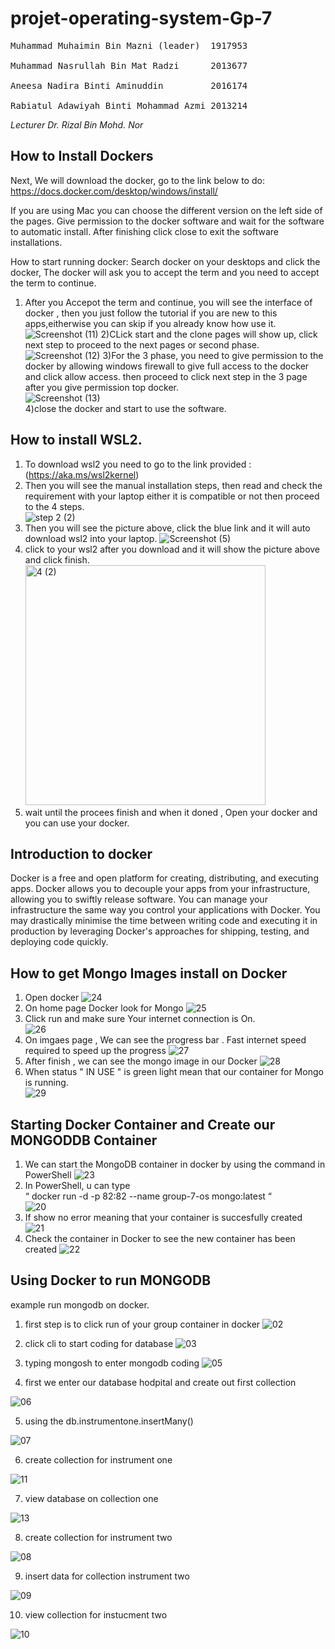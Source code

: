 
# <h1> projet-operating-system-Gp-7 

 
<pre>
Muhammad Muhaimin Bin Mazni (leader)  1917953<br>
Muhammad Nasrullah Bin Mat Radzi      2013677 <br>
Aneesa Nadira Binti Aminuddin         2016174<br>
Rabiatul Adawiyah Binti Mohammad Azmi 2013214
</pre>
 
*Lecturer Dr. Rizal Bin Mohd. Nor*
 

## How to Install Dockers
Next, We will download the docker, go to the link below to do:
https://docs.docker.com/desktop/windows/install/ 
 
If you are using Mac you can choose the different version on the left side of the pages.
Give permission to the docker software and wait for the software to automatic install. 
After finishing click close to exit the software installations.<br>

How to start running docker:
Search docker on your desktops and click the docker, 
The docker will ask you to accept the term and you need to accept the term to continue.
1) After you Accepot the term and continue, you will see the interface of docker , then you just follow the tutorial if you are new to this apps,eitherwise you can skip if you already know how use it.
 ![Screenshot (11)](https://user-images.githubusercontent.com/106076684/174476813-ce64af2b-5f59-4f41-b69c-eeddc605b680.png)
 2)CLick start and the clone pages will show up, click next step to proceed to the next pages or second phase.
![Screenshot (12)](https://user-images.githubusercontent.com/106076684/174476928-bbf788de-84db-48a9-b752-4f75f1c003ed.png)
 3)For the 3 phase, you need to give permission to the docker by allowing windows firewall to give full access to the docker and click allow access. then proceed to click next step in the 3 page after you give permission top docker. <br>
 ![Screenshot (13)](https://user-images.githubusercontent.com/106076684/174477183-b78e499c-eb8a-4757-9ae3-85b3196509a4.png)<br>
 4)close the docker and start to use the software.

## How to install WSL2.
1. To download wsl2 you need to go to the link provided :(https://aka.ms/wsl2kernel)
 2. Then you will see the manual installation steps, then read and check the requirement with your laptop either it is compatible or not then proceed to the 4 steps.<br>
![step 2 (2)](https://user-images.githubusercontent.com/106076684/174479734-85a0a413-bacb-470e-9113-0d99da1af36a.jpeg)
 3. Then you will see the picture above, click the blue link and it will auto download wsl2 into your laptop. 
 ![Screenshot (5)](https://user-images.githubusercontent.com/106076684/174479623-86db2722-6277-4d66-8dc5-4678d134f970.png)<br>
 4. click to your wsl2 after you download and it will show the picture above and click finish. 
 <img width="384" alt="4 (2)" src="https://user-images.githubusercontent.com/106076684/174479642-7d0f96f1-94e2-4191-a9cc-429cc273af20.png"><br>
 5. wait until the procees finish and when it doned , Open your docker and you can use your docker.


## Introduction to docker
Docker is a free and open platform for creating, distributing, and executing apps. Docker allows you to decouple your apps from your infrastructure, allowing you to swiftly release software. You can manage your infrastructure the same way you control your applications with Docker. You may drastically minimise the time between writing code and executing it in production by leveraging Docker's approaches for shipping, testing, and deploying code quickly.



 
## How to get Mongo Images install on Docker
 1) Open docker 
 ![24](https://github.com/TheAmin102/projet-operating-system-Gp-7/blob/main/file%20image%202/24.png)<br>
 2) On home page Docker look for Mongo
 ![25](https://github.com/TheAmin102/projet-operating-system-Gp-7/blob/main/file%20image%202/25.jpg)<br>
 3) Click run and make sure Your internet connection is On.<br>
 ![26](https://github.com/TheAmin102/projet-operating-system-Gp-7/blob/main/file%20image%202/26.png)<br>
 4) On imgaes page , We can see the progress bar . Fast internet speed required to speed up the progress
 ![27](https://github.com/TheAmin102/projet-operating-system-Gp-7/blob/main/file%20image%202/27.jpg)<br>
 5) After finish , we can see the mongo image in our Docker
 ![28](https://github.com/TheAmin102/projet-operating-system-Gp-7/blob/main/file%20image%202/28.jpg)<br>
 6) When status " IN USE " is green light mean that our container for Mongo is running.<br>
 ![29](https://github.com/TheAmin102/projet-operating-system-Gp-7/blob/main/file%20image%202/29.png)<br>
 
## Starting Docker Container and Create our MONGODDB Container
1) We can start the MongoDB container in docker by using the command in PowerShell 
 ![23](https://github.com/TheAmin102/projet-operating-system-Gp-7/blob/main/file%20image%202/23.png)
2) In PowerShell, u can type <br>
“ docker run -d -p 82:82 --name group-7-os mongo:latest “<br>
 ![20](https://github.com/TheAmin102/projet-operating-system-Gp-7/blob/main/file%20image%202/20.png)<br>
 3) If show no error meaning that your container is succesfully created<br>
 ![21](https://github.com/TheAmin102/projet-operating-system-Gp-7/blob/main/file%20image%202/21.png)<br>
 4) Check the container in Docker to see the new container has been created
 ![22](https://github.com/TheAmin102/projet-operating-system-Gp-7/blob/main/file%20image%202/22.jpg)

 
## Using Docker to run MONGODB 
example run mongodb on docker.
1) first step is to click run of your group container in docker 
![02](https://github.com/TheAmin102/projet-operating-system-Gp-7/blob/main/file%20image/02.png)

2) click cli to start coding for database
 ![03](https://github.com/TheAmin102/projet-operating-system-Gp-7/blob/main/file%20image/03.png)
 
3) typing mongosh to enter mongodb coding
 ![05](https://github.com/TheAmin102/projet-operating-system-Gp-7/blob/main/file%20image/05.png)

4) first we enter our database hodpital and create out first collection 
 
![06](https://github.com/TheAmin102/projet-operating-system-Gp-7/blob/main/file%20image/06.png)
 
5) using the db.instrumentone.insertMany()
 
![07](https://github.com/TheAmin102/projet-operating-system-Gp-7/blob/main/file%20image/07.png)
 
6) create collection for instrument one
 
![11](https://github.com/TheAmin102/projet-operating-system-Gp-7/blob/main/file%20image/11.png)
 
7) view database on collection one
 
![13](https://github.com/TheAmin102/projet-operating-system-Gp-7/blob/main/file%20image/13.png)

8) create collection for instrument two
 
![08](https://github.com/TheAmin102/projet-operating-system-Gp-7/blob/main/file%20image/08.png)
 
9) insert data for collection instrument two
 
![09](https://github.com/TheAmin102/projet-operating-system-Gp-7/blob/main/file%20image/09.png)
 
10) view collection for instucment two
 
 ![10](https://github.com/TheAmin102/projet-operating-system-Gp-7/blob/main/file%20image/10.png)
 <br>
 

 
 
 
 

 
